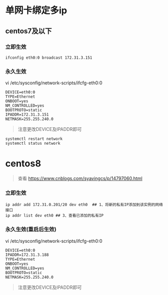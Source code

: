 # 单网卡绑定多ip

## centos7及以下

### 立即生效

```
ifconfig eth0:0 broadcast 172.31.3.151
```

### 永久生效

vi /etc/sysconfig/network-scripts/ifcfg-eth0:0

```
DEVICE=eth0:0
TYPE=Ethernet
ONBOOT=yes
NM_CONTROLLED=yes
BOOTPROTO=static
IPADDR=172.31.3.151 
NETMASK=255.255.240.0 
```

> 注意更改DEVICE及IPADDR即可

```
systemctl restart network
systemctl status network
```

# centos8

> 查看 https://www.cnblogs.com/syavingcs/p/14797060.html

### 立即生效

```shell
ip addr add 172.31.0.201/20 dev eth0  ## 1、将新的私有IP添加到该实例的网络接口 
ip addr list dev eth0 ## 3、查看已添加的私有IP
```

### 永久生效(重启后生效)

vi /etc/sysconfig/network-scripts/ifcfg-eth0:0

```
DEVICE=eth0:0
IPADDR=172.31.3.188
TYPE=Ethernet
ONBOOT=yes
NM_CONTROLLED=yes
BOOTPROTO=static
NETMASK=255.255.240.0
```

> 注意更改DEVICE及IPADDR即可
